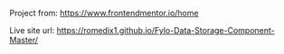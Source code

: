 Project from: https://www.frontendmentor.io/home

Live site url: https://romedix1.github.io/Fylo-Data-Storage-Component-Master/
